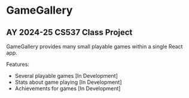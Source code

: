 # GameGallery

## AY 2024-25 CS537 Class Project

GameGallery provides many small playable games within a single React app.

Features:
- Several playable games [In Development]
- Stats about game playing [In Development]
- Achievements for games [In Development]